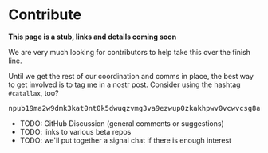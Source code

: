 # Contribute

**This page is a stub, links and details coming soon**

We are very much looking for contributors to help take this over the finish line.

Until we get the rest of our coordination and comms in place, the best way to get involved is to tag [me](https://njump.me/npub19ma2w9dmk3kat0nt0k5dwuqzvmg3va9ezwup0zkakhpwv0vcwvcsg8axkl) in a nostr post. Consider using the hashtag `#catallax`, too?

<pre>npub19ma2w9dmk3kat0nt0k5dwuqzvmg3va9ezwup0zkakhpwv0vcwvcsg8axkl</pre>

- TODO: GitHub Discussion (general comments or suggestions)
- TODO: links to various beta repos
- TODO: we'll put together a signal chat if there is enough interest
